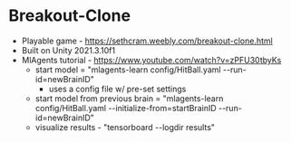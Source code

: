 # Breakout-Clone
- Playable game - https://sethcram.weebly.com/breakout-clone.html
- Built on Unity 2021.3.10f1
- MlAgents tutorial - https://www.youtube.com/watch?v=zPFU30tbyKs
  - start model = "mlagents-learn config/HitBall.yaml --run-id=newBrainID"
    - uses a config file w/ pre-set settings
  - start model from previous brain = "mlagents-learn config/HitBall.yaml --initialize-from=startBrainID --run-id=newBrainID"
  - visualize results - "tensorboard --logdir results"
